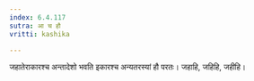 ```yaml
---
index: 6.4.117
sutra: आ च हौ
vritti: kashika

---
```

जहातेराकारश्च अन्तादेशो भवति इकारश्च अन्यतरस्यां हौ परतः। जहाहि, जहिहि, जहीहि।
